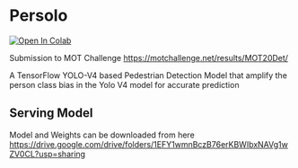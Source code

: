 # Persolo
[![Open In Colab](https://colab.research.google.com/assets/colab-badge.svg)](https://colab.research.google.com/drive/1Sa_EoJvM0h3BRXU2cLOzWhYus5Zsg7Ib?usp=sharing)

Submission to MOT Challenge https://motchallenge.net/results/MOT20Det/

A TensorFlow YOLO-V4 based Pedestrian Detection Model that amplify the person class bias in the Yolo V4 model for accurate prediction

## Serving Model
Model and Weights can be downloaded from here
 https://drive.google.com/drive/folders/1EFY1wmnBczB76erKBWIbxNAVg1wZV0CL?usp=sharing
 



